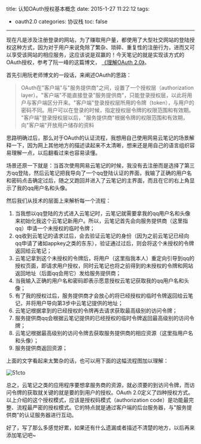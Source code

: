 title: 认知OAuth授权基本概念
date: 2015-1-27 11:22:12
tags:
- oauth2.0
categories: 协议栈
toc: false
---

现在凡是涉及注册登录的网站，为了赚取用户量，都使用了大型社交网站的登陆授权这种方式，因为对于用户来说免除了繁杂、琐碎、重复性的注册行为，进而又可以享受该网站的相应服务，这应该说是双赢的！今天笔记的就是实现该方式的OAuth授权，参考了阮一峰的这篇博文， [《理解OAuth 2.0》](http://www.ruanyifeng.com/blog/2014/05/oauth_2_0.html "ruan")。<!-- more -->

首先引用阮老师博文的一段话，来阐述OAuth的思路：
 >OAuth在"客户端"与"服务提供商"之间，设置了一个授权层（authorization layer）。"客户端"不能直接登录"服务提供商"，只能登录授权层，以此将用户与客户端区分开来。"客户端"登录授权层所用的令牌（token），与用户的密码不同。用户可以在登录的时候，指定授权层令牌的权限范围和有效期。
"客户端"登录授权层以后，"服务提供商"根据令牌的权限范围和有效期，向"客户端"开放用户储存的资料

思路明确过后，那么对于OAuth的认证流程，我想用自己使用网易云笔记的场景解释一下，因为网上其他地方的描述读起来不太清晰，想来还是用自己的语言组织容易理解一点，以后翻看过来也容易读懂。

场景还原一下就是：当首次使用网易云笔记的时候，我没有去注册而是选择了第三方qq登陆，然后云笔记把我导向了一个qq登陆认证的界面，我输了正确的用户名和密码点击确定过后，随之又跑回并进入了云笔记的主界面，而且在它的右上角显示了我的qq用户名和头像。

然后我们从技术的层面上来解析每一个流程：

1. 当我想以qq登陆的方式进入云笔记时，云笔记就需要拿我的qq用户名和头像来初始化我这个云笔记新用户。所以，云笔记首先会向服务提供商（这里指qq）申请一个未授权的临时令牌；
2. qq收到云笔记的请求过后，会去验证云笔记的身份（因为之前云笔记已经向qq申请了诸如appkey之类的东东），验证通过过后，则会将这个未授权的令牌返回给云笔记；
3. 云笔记拿到这个未授权的令牌后，将用户（这里指我本人）重定向引导到qq的授权页面，即请求用户授权，同时云笔记也将之前得到的未授权的令牌和网站返回地址（后面qq会用它）发给服务提供商；
4. 当我输入正确的用户名和密码即表示愿意授权云笔记获取我的qq用户名和头像；
5. 有了我的授权过后，服务提供商才会放心的将已经授权的临时令牌返回给云笔记，并将用户导向第3步中云笔记提供的地址；
6. 云笔记根据拿到的已经授权的令牌再去请求获取最高级别的访问令牌；
7. 服务提供商qq会根据云笔记提供的已经授权的临时令牌返回最高级别的访问令牌；
8. 云笔记根据最高级别的访问令牌去获取服务提供商的相应资源（这里指用户名和头像）；
9. 服务提供商返回资源；

上面的文字看起来太繁杂的话，也可以用下面的这幅流程图加以理解：

![](http://img2.tuicool.com/quERVf.jpg "51cto")

总之，云笔记之类的应用程序要想拿服务商的资源，就必须要的到访问令牌，而访问令牌的获取就关键的就是要的到用户的授权。OAuth 2.0定义了四种授权方式。以上介绍的这个授权模式，应该是授权码模式（authorization code）是功能最完整、流程最严密的授权模式。它的特点就是通过客户端的后台服务器，与"服务提供商"的认证服务器进行互动。

好了，写了那么多感觉好累，如果还有什么遗漏或者描述不清楚的地方，以后再来添加笔记吧~